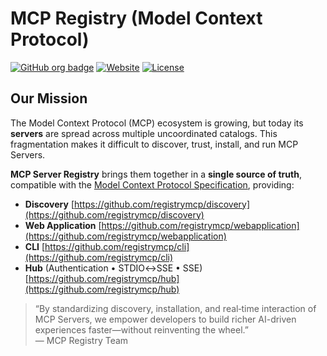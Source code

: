 # MCP Registry (Model Context Protocol)

[![GitHub org badge](https://img.shields.io/badge/organization-registrymcp-blue)](https://github.com/registrymcp) [![Website](https://img.shields.io/badge/website-registrymcp.click-9cf)](https://registrymcp.click) [![License](https://img.shields.io/badge/license-Apache%202.0-lightgrey)](LICENSE)

## Our Mission

The Model Context Protocol (MCP) ecosystem is growing, but today its **servers** are spread across multiple uncoordinated catalogs. This fragmentation makes it difficult to discover, trust, install, and run MCP Servers.

**MCP Server Registry** brings them together in a **single source of truth**, compatible with the [Model Context Protocol Specification](https://modelcontextprotocol.io/), providing:

- **Discovery** [https://github.com/registrymcp/discovery](https://github.com/registrymcp/discovery)
- **Web Application** [https://github.com/registrymcp/webapplication](https://github.com/registrymcp/webapplication)
- **CLI** [https://github.com/registrymcp/cli](https://github.com/registrymcp/cli)
- **Hub** (Authentication • STDIO↔SSE • SSE) [https://github.com/registrymcp/hub](https://github.com/registrymcp/hub)

> “By standardizing discovery, installation, and real‑time interaction of MCP Servers, we empower developers to build richer AI-driven experiences faster—without reinventing the wheel.”  
> — MCP Registry Team
